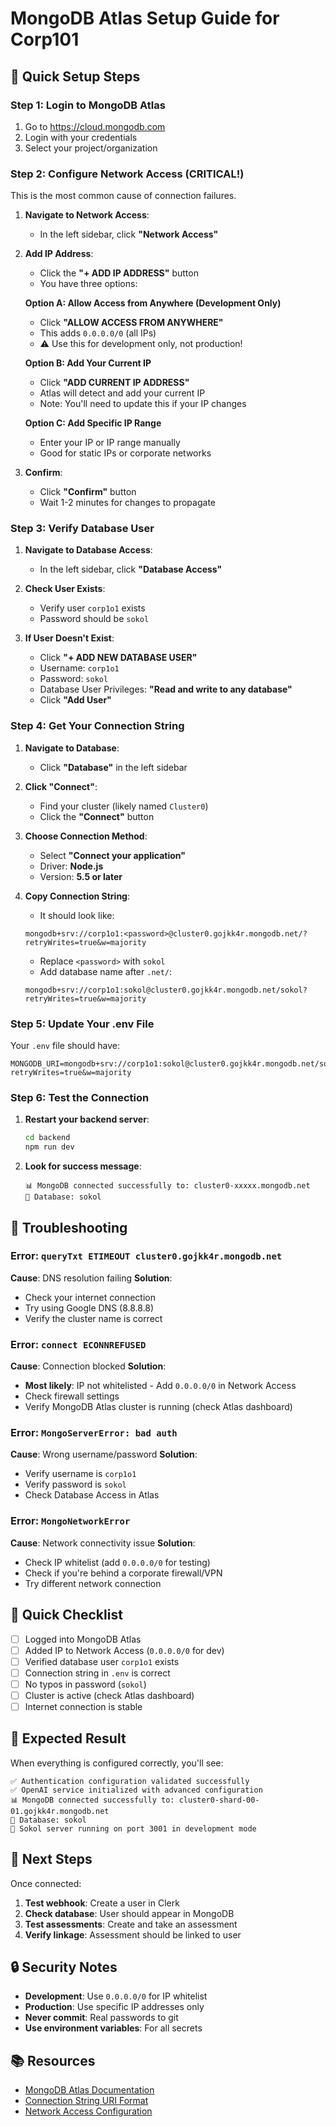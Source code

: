 # MongoDB Atlas Setup Guide for Corp101

## 🚀 Quick Setup Steps

### Step 1: Login to MongoDB Atlas
1. Go to https://cloud.mongodb.com
2. Login with your credentials
3. Select your project/organization

### Step 2: Configure Network Access (CRITICAL!)
This is the most common cause of connection failures.

1. **Navigate to Network Access**:
   - In the left sidebar, click **"Network Access"**

2. **Add IP Address**:
   - Click the **"+ ADD IP ADDRESS"** button
   - You have three options:

   **Option A: Allow Access from Anywhere (Development Only)**
   - Click **"ALLOW ACCESS FROM ANYWHERE"**
   - This adds `0.0.0.0/0` (all IPs)
   - ⚠️ Use this for development only, not production!
   
   **Option B: Add Your Current IP**
   - Click **"ADD CURRENT IP ADDRESS"**
   - Atlas will detect and add your current IP
   - Note: You'll need to update this if your IP changes
   
   **Option C: Add Specific IP Range**
   - Enter your IP or IP range manually
   - Good for static IPs or corporate networks

3. **Confirm**:
   - Click **"Confirm"** button
   - Wait 1-2 minutes for changes to propagate

### Step 3: Verify Database User
1. **Navigate to Database Access**:
   - In the left sidebar, click **"Database Access"**

2. **Check User Exists**:
   - Verify user `corp1o1` exists
   - Password should be `sokol`

3. **If User Doesn't Exist**:
   - Click **"+ ADD NEW DATABASE USER"**
   - Username: `corp1o1`
   - Password: `sokol`
   - Database User Privileges: **"Read and write to any database"**
   - Click **"Add User"**

### Step 4: Get Your Connection String
1. **Navigate to Database**:
   - Click **"Database"** in the left sidebar

2. **Click "Connect"**:
   - Find your cluster (likely named `Cluster0`)
   - Click the **"Connect"** button

3. **Choose Connection Method**:
   - Select **"Connect your application"**
   - Driver: **Node.js**
   - Version: **5.5 or later**

4. **Copy Connection String**:
   - It should look like:
   ```
   mongodb+srv://corp1o1:<password>@cluster0.gojkk4r.mongodb.net/?retryWrites=true&w=majority
   ```
   - Replace `<password>` with `sokol`
   - Add database name after `.net/`: 
   ```
   mongodb+srv://corp1o1:sokol@cluster0.gojkk4r.mongodb.net/sokol?retryWrites=true&w=majority
   ```

### Step 5: Update Your .env File
Your `.env` file should have:
```env
MONGODB_URI=mongodb+srv://corp1o1:sokol@cluster0.gojkk4r.mongodb.net/sokol?retryWrites=true&w=majority
```

### Step 6: Test the Connection
1. **Restart your backend server**:
   ```bash
   cd backend
   npm run dev
   ```

2. **Look for success message**:
   ```
   📊 MongoDB connected successfully to: cluster0-xxxxx.mongodb.net
   📂 Database: sokol
   ```

## 🔧 Troubleshooting

### Error: `queryTxt ETIMEOUT cluster0.gojkk4r.mongodb.net`
**Cause**: DNS resolution failing
**Solution**: 
- Check your internet connection
- Try using Google DNS (8.8.8.8)
- Verify the cluster name is correct

### Error: `connect ECONNREFUSED`
**Cause**: Connection blocked
**Solution**: 
- **Most likely**: IP not whitelisted - Add `0.0.0.0/0` in Network Access
- Check firewall settings
- Verify MongoDB Atlas cluster is running (check Atlas dashboard)

### Error: `MongoServerError: bad auth`
**Cause**: Wrong username/password
**Solution**:
- Verify username is `corp1o1`
- Verify password is `sokol`
- Check Database Access in Atlas

### Error: `MongoNetworkError`
**Cause**: Network connectivity issue
**Solution**:
- Check IP whitelist (add `0.0.0.0/0` for testing)
- Check if you're behind a corporate firewall/VPN
- Try different network connection

## 🎯 Quick Checklist

- [ ] Logged into MongoDB Atlas
- [ ] Added IP to Network Access (`0.0.0.0/0` for dev)
- [ ] Verified database user `corp1o1` exists
- [ ] Connection string in `.env` is correct
- [ ] No typos in password (`sokol`)
- [ ] Cluster is active (check Atlas dashboard)
- [ ] Internet connection is stable

## 🚦 Expected Result

When everything is configured correctly, you'll see:

```
✅ Authentication configuration validated successfully
✅ OpenAI service initialized with advanced configuration
📊 MongoDB connected successfully to: cluster0-shard-00-01.gojkk4r.mongodb.net
📂 Database: sokol
🚀 Sokol server running on port 3001 in development mode
```

## 📝 Next Steps

Once connected:
1. **Test webhook**: Create a user in Clerk
2. **Check database**: User should appear in MongoDB
3. **Test assessments**: Create and take an assessment
4. **Verify linkage**: Assessment should be linked to user

## 🔒 Security Notes

- **Development**: Use `0.0.0.0/0` for IP whitelist
- **Production**: Use specific IP addresses only
- **Never commit**: Real passwords to git
- **Use environment variables**: For all secrets

## 📚 Resources

- [MongoDB Atlas Documentation](https://www.mongodb.com/docs/atlas/)
- [Connection String URI Format](https://www.mongodb.com/docs/manual/reference/connection-string/)
- [Network Access Configuration](https://www.mongodb.com/docs/atlas/security/ip-access-list/)